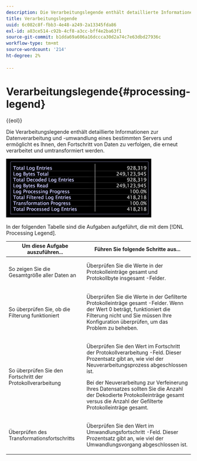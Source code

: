 ```yaml
---
description: Die Verarbeitungslegende enthält detaillierte Informationen zur Datenverarbeitung und -umwandlung eines bestimmten Servers und ermöglicht es Ihnen, den Fortschritt von Daten zu verfolgen, die erneut verarbeitet und umtransformiert werden.
title: Verarbeitungslegende
uuid: 6c082c8f-fbb3-4e48-a249-2a13345fda86
exl-id: a83ce514-c92b-4cf8-a3cc-bff4e2ba63f1
source-git-commit: b1dda69a606a16dccca30d2a74c7e63dbd27936c
workflow-type: tm+mt
source-wordcount: '214'
ht-degree: 2%

---
```


# Verarbeitungslegende{#processing-legend}

{{eol}}

Die Verarbeitungslegende enthält detaillierte Informationen zur Datenverarbeitung und -umwandlung eines bestimmten Servers und ermöglicht es Ihnen, den Fortschritt von Daten zu verfolgen, die erneut verarbeitet und umtransformiert werden.

![](assets/vis_ProcessingLegend.png)

In der folgenden Tabelle sind die Aufgaben aufgeführt, die mit dem [!DNL Processing Legend].

<table id="table_6149250C44B14C44A3CB1CEF68B280C6"> 
 <thead> 
  <tr> 
   <th colname="col1" class="entry"> Um diese Aufgabe auszuführen... </th> 
   <th colname="col2" class="entry"> Führen Sie folgende Schritte aus... </th> 
  </tr> 
 </thead>
 <tbody> 
  <tr> 
   <td colname="col1"> <p>So zeigen Sie die Gesamtgröße aller Daten an </p> </td> 
   <td colname="col2"> <p>Überprüfen Sie die Werte in der <span class="wintitle"> Protokolleinträge gesamt</span> und <span class="wintitle"> Protokollbyte insgesamt</span> -Felder. </p> </td> 
  </tr> 
  <tr> 
   <td colname="col1"> <p>So überprüfen Sie, ob die Filterung funktioniert </p> </td> 
   <td colname="col2"> <p>Überprüfen Sie die Werte in der <span class="wintitle"> Gefilterte Protokolleinträge gesamt</span> -Felder. Wenn der Wert 0 beträgt, funktioniert die Filterung nicht und Sie müssen Ihre Konfiguration überprüfen, um das Problem zu beheben. </p> </td> 
  </tr> 
  <tr> 
   <td colname="col1"> <p>So überprüfen Sie den Fortschritt der Protokollverarbeitung </p> </td> 
   <td colname="col2"> <p>Überprüfen Sie den Wert im <span class="wintitle"> Fortschritt der Protokollverarbeitung</span> -Feld. Dieser Prozentsatz gibt an, wie viel der Neuverarbeitungsprozess abgeschlossen ist. </p> <p>Bei der Neuverarbeitung zur Verfeinerung Ihres Datensatzes sollten Sie die Anzahl der <span class="wintitle"> Dekodierte Protokolleinträge gesamt</span> versus die Anzahl der <span class="wintitle"> Gefilterte Protokolleinträge gesamt</span>. </p> </td> 
  </tr> 
  <tr> 
   <td colname="col1"> <p>Überprüfen des Transformationsfortschritts </p> </td> 
   <td colname="col2"> <p>Überprüfen Sie den Wert im <span class="wintitle"> Umwandlungsfortschritt</span> -Feld. Dieser Prozentsatz gibt an, wie viel der Umwandlungsvorgang abgeschlossen ist. </p> </td> 
  </tr> 
 </tbody> 
</table>

